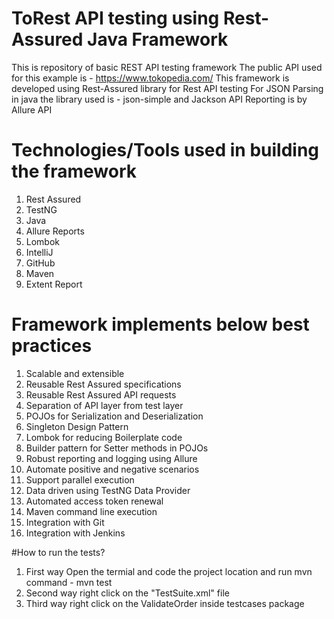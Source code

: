 # ToRest API testing using Rest-Assured Java Framework
This is repository of basic REST API testing framework
The public API used for this example is - https://www.tokopedia.com/
This framework is developed using Rest-Assured library for Rest API testing
For JSON Parsing in java the library used is - json-simple and Jackson API
Reporting is by Allure API

# Technologies/Tools used in building the framework
1. Rest Assured
2. TestNG
3. Java
4. Allure Reports
5. Lombok
6. IntelliJ
7. GitHub
8. Maven
9. Extent Report

# Framework implements below best practices
1. Scalable and extensible
2. Reusable Rest Assured specifications
3. Reusable Rest Assured API requests
4. Separation of API layer from test layer
5. POJOs for Serialization and Deserialization
6. Singleton Design Pattern
7. Lombok for reducing Boilerplate code
8. Builder pattern for Setter methods in POJOs
9. Robust reporting and logging using Allure
10. Automate positive and negative scenarios
11. Support parallel execution
12. Data driven using TestNG Data Provider
13. Automated access token renewal
14. Maven command line execution
15. Integration with Git
16. Integration with Jenkins

#How to run the tests?
1. First way Open the termial and code the project location and run mvn command - mvn test
2. Second way right click on the "TestSuite.xml" file
3. Third way right click on the ValidateOrder inside testcases package
